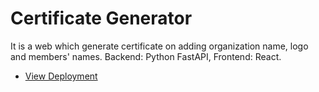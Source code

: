 # Certificate Generator
It is a web which generate certificate on adding organization name, logo and members' names. Backend: Python FastAPI, Frontend: React. 
<br/>
- <a href='https://cg-rohankaran.herokuapp.com'>View Deployment</a>
